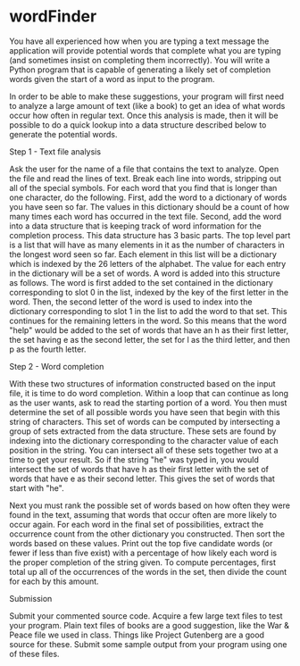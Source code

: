 # wordFinder
You have all experienced how when you are typing a text message the application will provide potential words that complete what you are typing (and sometimes insist on completing them incorrectly). You will write a Python program that is capable of generating a likely set of completion words given the start of a word as input to the program. 

In order to be able to make these suggestions, your program will first need to analyze a large amount of text (like a book) to get an idea of what words occur how often in regular text. Once this analysis is made, then it will be possible to do a quick lookup into a data structure described below to generate the potential words.

Step 1 - Text file analysis

Ask the user for the name of a file that contains the text to analyze. Open the file and read the lines of text. Break each line into words, stripping out all of the special symbols. For each word that you find that is longer than one character, do the following. First, add the word to a dictionary of words you have seen so far. The values in this dictionary should be a count of how many times each word has occurred in the text file. Second, add the word into a data structure that is keeping track of word information for the completion process. This data structure has 3 basic parts. The top level part is a list that will have as many elements in it as the number of characters in the longest word seen so far. Each element in this list will be a dictionary which is indexed by the 26 letters of the alphabet. The value for each entry in the dictionary will be a set of words. A word is added into this structure as follows. The word is first added to the set contained in the dictionary corresponding to slot 0 in the list, indexed by the key of the first letter in the word. Then, the second letter of the word is used to index into the dictionary corresponding to slot 1 in the list to add the word to that set. This continues for the remaining letters in the word. So this means that the word "help" would be added to the set of words that have an h as their first letter, the set having e as the second letter, the set for l as the third letter, and then p as the fourth letter. 

Step 2 - Word completion

With these two structures of information constructed based on the input file, it is time to do word completion. Within a loop that can continue as long as the user wants, ask to read the starting portion of a word. You then must determine the set of all possible words you have seen that begin with this string of characters. This set of words can be computed by intersecting a group of sets extracted from the data structure. These sets are found by indexing into the dictionary corresponding to the character value of each position in the string. You can intersect all of these sets together two at a time to get your result. So if the string "he" was typed in, you would intersect the set of words that have h as their first letter with the set of words that have e as their second letter. This gives the set of words that start with "he".

Next you must rank the possible set of words based on how often they were found in the text, assuming that words that occur often are more likely to occur again. For each word in the final set of possibilities, extract the occurrence count from the other dictionary you constructed. Then sort the words based on these values. Print out the top five candidate words (or fewer if less than five exist) with a percentage of how likely each word is the proper completion of the string given. To compute percentages, first total up all of the occurrences of the words in the set, then divide the count for each by this amount.

Submission

Submit your commented source code. Acquire a few large text files to test your program. Plain text files of books are a good suggestion, like the War & Peace file we used in class. Things like Project Gutenberg are a good source for these. Submit some sample output from your program using one of these files.

